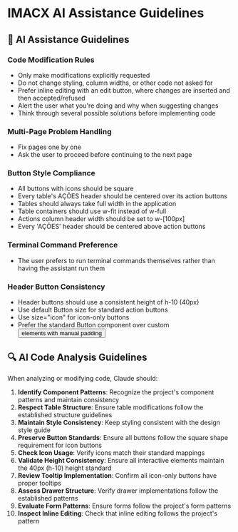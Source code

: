 # IMACX AI Assistance Guidelines

## 🧠 AI Assistance Guidelines

### Code Modification Rules
- Only make modifications explicitly requested
- Do not change styling, column widths, or other code not asked for
- Prefer inline editing with an edit button, where changes are inserted and then accepted/refused
- Alert the user what you're doing and why when suggesting changes
- Think through several possible solutions before implementing code

### Multi-Page Problem Handling
- Fix pages one by one
- Ask the user to proceed before continuing to the next page

### Button Style Compliance
- All buttons with icons should be square
- Every table's AÇÕES header should be centered over its action buttons
- Tables should always take full width in the application
- Table containers should use w-fit instead of w-full
- Actions column header width should be set to w-[100px]
- Every 'AÇÕES' header should be centered above action buttons

### Terminal Command Preference
- The user prefers to run terminal commands themselves rather than having the assistant run them

### Header Button Consistency
- Header buttons should use a consistent height of h-10 (40px)
- Use default Button size for standard action buttons
- Use size="icon" for icon-only buttons
- Prefer the standard Button component over custom <button> elements with manual padding

## 🔍 AI Code Analysis Guidelines

When analyzing or modifying code, Claude should:

1. **Identify Component Patterns**: Recognize the project's component patterns and maintain consistency
2. **Respect Table Structure**: Ensure table modifications follow the established structure guidelines
3. **Maintain Style Consistency**: Keep styling consistent with the design style guide
4. **Preserve Button Standards**: Ensure all buttons follow the square shape requirement for icon buttons
5. **Check Icon Usage**: Verify icons match their standard mappings
6. **Validate Height Consistency**: Ensure all interactive elements maintain the 40px (h-10) height standard
7. **Review Tooltip Implementation**: Confirm all icon-only buttons have proper tooltips
8. **Assess Drawer Structure**: Verify drawer implementations follow the established patterns
9. **Evaluate Form Patterns**: Ensure forms follow the project's form patterns
10. **Inspect Inline Editing**: Check that inline editing follows the project's pattern
